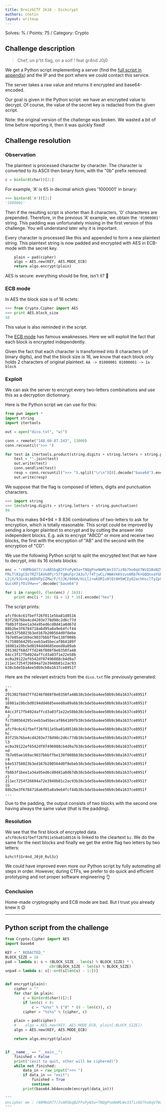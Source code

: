 ```yaml
---
title: BreizhCTF 2k18 - Dickcrypt
authors: cnotin
layout: writeup
---
```

Solves:  % / Points: 75 / Category: Crypto

## Challenge description
> Chef, un p'tit flag, on a soif ! feat gr4nd J0j0

We get a Python script implementing a server (find the [full script in appendix](#python-script-from-the-challenge)) and the IP and the port where we could contact this service.

The server takes a raw value and returns it encrypted and base64-encoded.

Our goal is given in the Python script: we have an encrypted value to decrypt. Of course, the value of the secret key is redacted from the given script.

Note: the original version of the challenge was broken. We wasted a bit of time before reporting it, then it was quickly fixed!

## Challenge resolution
### Observation
The plaintext is processed character by character. The character is converted to its ASCII then binary form, with the "0b" prefix removed:
```python
c = bin(ord(char))[2:]
```
For example, 'A' is 65 in decimal which gives '1000001' in binary:
```python
>>> bin(ord('A'))[2:]
'1000001'
```

Then if the resulting script is shorter than 8 characters, '0' characteres are prepended. Therefore, in the previous 'A' example, we obtain the `'01000001'` string.
This padding was unfortunately missing in the first version of this challenge. You will understand later why it is important.

Every character is processed like this and appended to form a new plaintext string.
This plaintext string is now padded and encrypted with AES in ECB-mode with the secret key.
```python
    plain = pad(cipher)
    algo = AES.new(KEY, AES.MODE_ECB)
    return algo.encrypt(plain)
```

AES is secure: everything should be fine, isn't it? :thinking:

### ECB mode
In AES the block size is of 16 octets:
```python
>>> from Crypto.Cipher import AES
>>> print AES.block_size
16
```
This value is also reminded in the script.

The [ECB mode](https://en.wikipedia.org/wiki/Block_cipher_mode_of_operation#Electronic_Codebook_(ECB)) has famous weaknesses. Here we will exploit the fact that each block is encrypted independently.

Given the fact that each character is transformed into 8 characters (of binary digits), and that the block size is 16, we know that each block only holds 2 characters of original plaintext.
```AA -> 01000001 01000001 -> 1x block```

### Exploit
We can ask the server to encrypt every two-letters combinations and use this as a decryption dictionnary.

Here is the Python script we can use for this:
```python
from pwn import *
import string
import itertools

out = open("dico.txt", "w)")

conn = remote("148.60.87.243", 13000)
conn.recvuntil(">>> ")

for test in itertools.product(string.digits + string.letters + string.punctuation, repeat=2):
    test = "".join(test)
    out.write(test)
    conn.sendline(test)
    resp = conn.recvuntil(">>> ").split("\r\n")[0].decode("base64").encode("hex")
    out.write(resp)
```

We suppose that the flag is composed of letters, digits and punctuation characters.
```python
>>> import string
>>> len(string.digits + string.letters + string.punctuation)
94
```

Thus this makes 94*94 = 8 836 combinations of two-letters to ask for encryption, which is totally reasonable. This script could be improved by sending a longer plaintext to encrypt and by cutting the answer into independent blocks.
E.g. ask to encrypt "ABCD" or more and receive two blocks, the first with the encryption of "AB" and the second with the encryption of "CD".

We use the following Python script to split the encrypted text that we have to decrypt, into its 16 octets blocks:
```python
enc = "r88MbGH77/JvAR5bqB2FFoPyW3a+TNQgPneNmMLWx337iz8b7ho0qV7WzQ1BoNZ9iLK+P2eEcYptlaip5k/\
PRLTlN1gCOz7RZ7IAVk0Pjr57fgWuFprJA3u7/74TjwCL/HWAVkKVzus6Rb7K+GQQnxaYGhm8vQGU3UaF7u2KiaspEw\
L2jX/9JG+Aj46DUPpIZMw/F/tJJK/806A/HiLli+wKORIu9lQt8HSWCIy02achHsclTyZpSnLjlIuBwqyTs4y95bpO5\
QucsKFjfOiVHw==".decode("base64")

for i in range(0, (len(enc) / 16)):
    print enc[i * 16: (i + 1) * 16].encode("hex")
```

The script prints:
```
afcf0c6c61fbeff26f011e5ba81d8516
83f25b76be4cd4203e778d98c2d6c77d
fb8b3f1bee1a34a95ed6cd0d41a0d67d
88b2be3f6784718a6d95a8a9e64fcf44
b4e53758023b3ed167b200564d0f8ebe
7b7e05ae169ac9037bbbffbe138f008b
fc7580564295ceeb3a45becaf864109f
16981a19bcbd0194dd4685eeed8a89ab
291302f68d7ffd246f808f8e8350fa48
64cc3f17fb4924affcd3a03f1e22e58b
ec0a39122ef6542df07496088cb4d9a7
211ec7254f26694a72e3948b81c2ac93
b38cbde5ba4ee50b9cb0a1637ce8951f
```

Here are the relevant extracts from the `dico.txt` file previously generated:
```
...
0_
291302f68d7ffd246f808f8e8350fa48b38cbde5ba4ee50b9cb0a1637ce8951f
0j
16981a19bcbd0194dd4685eeed8a89abb38cbde5ba4ee50b9cb0a1637ce8951f
Ru
64cc3f17fb4924affcd3a03f1e22e58bb38cbde5ba4ee50b9cb0a1637ce8951f
_J
fc7580564295ceeb3a45becaf864109fb38cbde5ba4ee50b9cb0a1637ce8951f
bz
afcf0c6c61fbeff26f011e5ba81d8516b38cbde5ba4ee50b9cb0a1637ce8951f
hc
83f25b76be4cd4203e778d98c2d6c77db38cbde5ba4ee50b9cb0a1637ce8951f
l3
ec0a39122ef6542df07496088cb4d9a7b38cbde5ba4ee50b9cb0a1637ce8951f
nd
7b7e05ae169ac9037bbbffbe138f008bb38cbde5ba4ee50b9cb0a1637ce8951f
r4
b4e53758023b3ed167b200564d0f8ebeb38cbde5ba4ee50b9cb0a1637ce8951f
tf
fb8b3f1bee1a34a95ed6cd0d41a0d67db38cbde5ba4ee50b9cb0a1637ce8951f
z}
211ec7254f26694a72e3948b81c2ac93b38cbde5ba4ee50b9cb0a1637ce8951f
{G
88b2be3f6784718a6d95a8a9e64fcf44b38cbde5ba4ee50b9cb0a1637ce8951f
...
```
Due to the padding, the output consists of two blocks with the second one having always the same value (that is the padding).

### Resolution
We see that the first block of encrypted data `afcf0c6c61fbeff26f011e5ba81d8516` is linked to the cleartext `bz`. We do the same for the next blocks and finally we get the entire flag two letters by two letters:
```
bzhctf{Gr4nd_J0j0_Rul3z}
```

We could have improved even more our Python script by fully automating all steps in order. However, during CTFs, we prefer to do quick and efficient prototyping and not proper software engineering :ok_hand:

### Conclusion
Home-made cryptography and ECB mode are bad. But I trust you already knew it :wink:

* * *

## Python script from the challenge
```python
from Crypto.Cipher import AES
import base64

KEY = "_REDACTED_"
BLOCK_SIZE = 16
pad = lambda s: s + (BLOCK_SIZE - len(s) % BLOCK_SIZE) * \
                    chr(BLOCK_SIZE - len(s) % BLOCK_SIZE)
unpad = lambda s: s[:-ord(s[len(s) - 1:])]


def encrypt(plain):
    cipher = ""
    for char in plain:
        c = bin(ord(char))[2:]
        if len(c) < 8:
            c = "%s%s" % ("0" * (8 - len(c)), c)
        cipher = "%s%s" % (cipher, c)

    plain = pad(cipher)
    #    algo = AES.new(KEY, AES.MODE_ECB, plain[:BLOCK_SIZE])
    algo = AES.new(KEY, AES.MODE_ECB)

    return algo.encrypt(plain)


if __name__ == "__main__":
    finished = False
    print("(exit to quit, other will be ciphered)")
    while not finished:
        data_in = raw_input(">>> ")
        if data_in == "exit":
            finished = True
            continue
        print(base64.b64encode(encrypt(data_in)))

"""
Uncipher me : r88MbGH77/JvAR5bqB2FFoPyW3a+TNQgPneNmMLWx337iz8b7ho0qV7WzQ1BoNZ9iLK+P2eEcYptlaip5k/PRLTlN1gCOz7RZ7IAVk0Pjr57fgWuFprJA3u7/74TjwCL/HWAVkKVzus6Rb7K+GQQnxaYGhm8vQGU3UaF7u2KiaspEwL2jX/9JG+Aj46DUPpIZMw/F/tJJK/806A/HiLli+wKORIu9lQt8HSWCIy02achHsclTyZpSnLjlIuBwqyTs4y95bpO5QucsKFjfOiVHw==
"""
```
